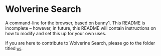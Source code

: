 # Wolverine Search
A command-line for the browser, based on [bunny1](http://www.bunny1.org). This README is incomplete – however, in future, this README will contain instructions on how to modify and set this up for your own uses.

If you are here to contribute to Wolverine Search, please go to the folder titled [`ws`](https://github.com/seshrs/wolverine-search/tree/master/ws).
